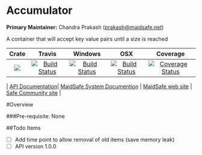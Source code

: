 # Accumulator

**Primary Maintainer:**     Chandra Prakash (prakash@maidsafe.net)

A container that will accept key value pairs until a size is reached

|Crate|Travis|Windows|OSX|Coverage|
|:------:|:-------:|:-------:|:-------:|:-------:|
|[![](http://meritbadge.herokuapp.com/accumulator)](https://crates.io/crates/accumulator)|[![Build Status](https://travis-ci.org/maidsafe/accumulator.svg?branch=master)](https://travis-ci.org/maidsafe/accumulator)|[![Build Status](http://ci.maidsafe.net:8080/buildStatus/icon?job=accumulator_win64_status_badge)](http://ci.maidsafe.net:8080/job/accumulator_win64_status_badge/)|[![Build Status](http://ci.maidsafe.net:8080/buildStatus/icon?job=accumulator_osx_status_badge)](http://ci.maidsafe.net:8080/job/accumulator_osx_status_badge/)|[![Coverage Status](https://coveralls.io/repos/maidsafe/accumulator/badge.svg)](https://coveralls.io/r/maidsafe/accumulator)|

| [API Documentation](http://maidsafe.github.io/accumulator/accumulator/)| [MaidSafe System Documention](http://systemdocs.maidsafe.net/) | [MaidSafe web site](http://www.maidsafe.net) | [Safe Community site](https://forum.safenetwork.io) |

#Overview

###Pre-requisite:
None

##Todo Items

- [ ] Add time point to allow removal of old items (save memory leak)
- [ ] API version 1.0.0
